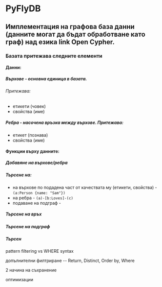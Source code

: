 # PyFlyDB
## Имплементация на графова база данни (данните могат да бъдат обработване като граф) над езика __link__ Open Cypher.

### Базата притежава следните елементи
#### Данни:
##### Върхове - основна единица в базата.
###### Притежава:
* етикети (човек)
* свойства (име)
##### Ребра - насочена връзка между върхове. Притежава:
* етикет (познава)
* свойства (име)

#### Функции върху данните:
##### Добавяне на върхове/ребра
##### Търсене на:
* на върхове по подадена част от качествата му (етикети, свойства) - `(a:Person {name: "Sam"})`
* на ребра - `(a)-[b:Loves]-(c)`
* подаване на подграф -
##### Търсене на връх
##### Търсене на подграф
##### Търсен


pattern filtering vs WHERE syntax

допълнителни филтриране -- Return, Distinct, Order by, Where

2 начина на съхранение

оптимизации